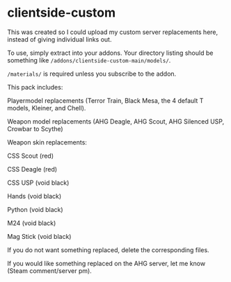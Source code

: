# clientside-custom

This was created so I could upload my custom server replacements here, instead of giving individual links out.

To use, simply extract into your addons. Your directory listing should be something like ```/addons/clientside-custom-main/models/```.

```/materials/``` is required unless you subscribe to the addon.

This pack includes:

Playermodel replacements (Terror Train, Black Mesa, the 4 default T models, Kleiner, and Chell).

Weapon model replacements (AHG Deagle, AHG Scout, AHG Silenced USP, Crowbar to Scythe)

Weapon skin replacements:

CSS Scout (red)

CSS Deagle (red)

CSS USP (void black)

Hands (void black)

Python (void black)

M24 (void black)

Mag Stick (void black)

If you do not want something replaced, delete the corresponding files.

If you would like something replaced on the AHG server, let me know (Steam comment/server pm).
